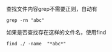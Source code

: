 查找文件内容grep不需要正则，自动有
```shell
grep -rn "abc"
```
如果是否查找存在这样的文件名，使用find

```shell
find ./ -name  "*abc*"
```
